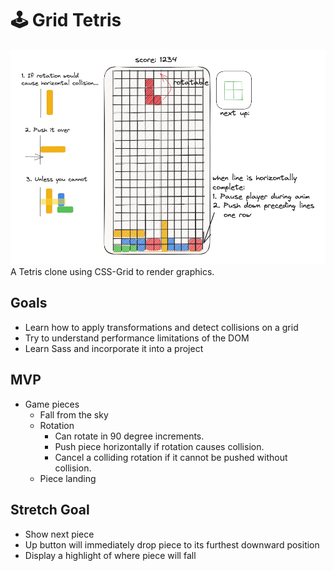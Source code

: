 # 🕹️ Grid Tetris
![Tetris Wireframe](tetris-wireframe.png)
A Tetris clone using CSS-Grid to render graphics.

## Goals

- Learn how to apply transformations and detect collisions on a grid
- Try to understand performance limitations of the DOM
- Learn Sass and incorporate it into a project

## MVP

- Game pieces
  - Fall from the sky
  - Rotation
    - Can rotate in 90 degree increments.
    - Push piece horizontally if rotation causes collision.
    - Cancel a colliding rotation if it cannot be pushed without collision.
  - Piece landing

## Stretch Goal

- Show next piece
- Up button will immediately drop piece to its furthest downward position
- Display a highlight of where piece will fall